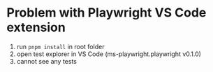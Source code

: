 # Problem with Playwright VS Code extension

1) run `pnpm install` in root folder
2) open test explorer in VS Code (ms-playwright.playwright v0.1.0)
3) cannot see any tests
